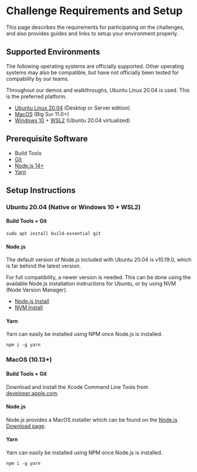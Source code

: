 # Challenge Requirements and Setup

This page describes the requirements for participating on the challenges, and also provides guides and links to setup your environment properly.

## Supported Environments

The following operating systems are officially supported. Other operating systems may also be compatible, but have not officially been tested for compability by our teams.

Throughout our demos and walkthroughs, Ubuntu Linux 20.04 is used. This is the preferred platform.

- [Ubuntu Linux 20.04](https://ubuntu.com/) (Desktop or Server edition)
- [MacOS](https://www.apple.com/macos/) (Big Sur 11.0+)
- [Windows 10](https://www.microsoft.com/en-us/windows) + [WSL2](https://docs.microsoft.com/en-us/windows/wsl/about) (Ubuntu 20.04 virtualized)

## Prerequisite Software
- Build Tools
- [Git](https://git-scm.com/)
- [Node.js 14+](https://nodejs.org/en/)
- [Yarn](https://classic.yarnpkg.com/lang/en/)

## Setup Instructions

### Ubuntu 20.04 (Native or Windows 10 + WSL2)

#### Build Tools + Git

```
sudo apt install build-essential git
```

#### Node.js

The default version of Node.js included with Ubuntu 20.04 is v10.19.0, which is far behind the latest version.

For full compatibility, a newer version is needed. This can be done using the available Node.js installation instructions for Ubuntu, or by using NVM (Node Version Manager).

- [Node.js Install](https://github.com/nodesource/distributions/blob/master/README.md#debinstall)
- [NVM Install](https://github.com/nvm-sh/nvm#installing-and-updating)

#### Yarn

Yarn can easily be installed using NPM once Node.js is installed.

```
npm i -g yarn
```

### MacOS (10.13+)

#### Build Tools + Git

Download and install the Xcode Command Line Tools from [developer.apple.com](https://developer.apple.com/library/archive/technotes/tn2339/).

#### Node.js

Node.js provides a MacOS installer which can be found on the [Node.js Download page](https://nodejs.org/en/download/).

#### Yarn

Yarn can easily be installed using NPM once Node.js is installed.

```
npm i -g yarn
```
